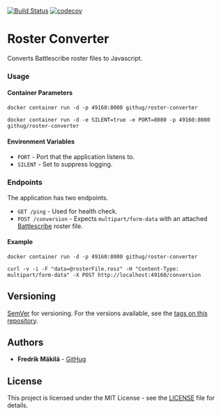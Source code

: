 [![Build Status](https://travis-ci.com/GitHug/roster-converter.svg?branch=master)](https://travis-ci.com/GitHug/roster-converter)
[![codecov](https://codecov.io/gh/GitHug/roster-converter/branch/master/graph/badge.svg)](https://codecov.io/gh/GitHug/roster-converter)

# Roster Converter
Converts Battlescribe roster files to Javascript.

### Usage

#### Container Parameters

```shell
docker container run -d -p 49160:8000 githug/roster-converter
```

```shell
docker container run -d -e SILENT=true -e PORT=8080 -p 49160:8080 githug/roster-converter
```

#### Environment Variables

* `PORT` - Port that the application listens to.
* `SILENT` - Set to suppress logging.

### Endpoints
The application has two endpoints.

* `GET /ping` - Used for health check.
* `POST /conversion` - Expects `multipart/form-data` with an attached [Battlescribe](https://battlescribe.net) roster file.

#### Example
```shell
docker container run -d -p 49160:8000 githug/roster-converter

curl -v -i -F "data=@rosterFile.rosz" -H "Content-Type: multipart/form-data" -X POST http://localhost:49160/conversion
```

## Versioning

[SemVer](http://semver.org/) for versioning. For the versions available, see the 
[tags on this repository](https://github.com/githug/roster-converter/tags). 

## Authors

* **Fredrik Mäkilä** - [GitHug](https://github.com/githug)

## License

This project is licensed under the MIT License - see the [LICENSE](https://github.com/githug/roster-converter/blob/master/LICENSE) file for details.

